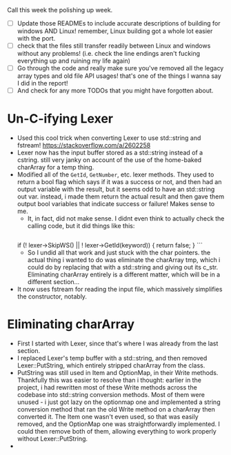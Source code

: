 Call this week the polishing up week.
- [ ] Update those READMEs to include accurate descriptions of building for windows AND Linux! remember, Linux building got a whole lot easier with the port.
- [ ] check that the files still transfer readily between Linux and windows without any problems! (i.e. check the line endings aren't fucking everything up and ruining my life again)
- [ ] Go through the code and really make sure you've removed all the legacy array types and old file API usages! that's one of the things I wanna say I did in the report!
- [ ] And check for any more TODOs that you might have forgotten about.

# Un-C-ifying Lexer
- Used this cool trick when converting Lexer to use std::string and fstream! https://stackoverflow.com/a/2602258
- Lexer now has the input buffer stored as a std::string instead of a cstring. still very janky on account of the use of the home-baked charArray for a temp thing.
- Modified all of the `GetId`, `GetNumber`, etc. lexer methods. They used to return a bool flag which says if it was a success or not, and then had an output variable with the result, but it seems odd to have an std::string out var. instead, i made them return the actual result and then gave them output bool variables that indicate success or failure! Makes sense to me.
	- It, in fact, did not make sense. I didnt even think to actually check the calling code, but it did things like this:
		```cpp
    if (! lexer->SkipWS() ||
        ! lexer->GetId(keyword)) {
        return false;
    }
		```
	- So I undid all that work and just stuck with the char pointers. the actual thing i wanted to do was eliminate the charArray tmp, which i could do by replacing that with a std::string and giving out its c_str. Eliminating charArray entirely is a different matter, which will be in a different section...
- It now uses fstream for reading the input file, which massively simplifies the constructor, notably.
# Eliminating charArray
- First I started with Lexer, since that's where I was already from the last section.
- I replaced Lexer's temp buffer with a std::string, and then removed Lexer::PutString, which entirely stripped charArray from the class.
- PutString was still used in Item and OptionMap, in their Write methods. Thankfully this was easier to resolve than i thought: earlier in the project, i had rewritten most of these Write methods across the codebase into std::string conversion methods. Most of them were unused - i just got lazy on the optionmap one and implemented a string conversion method that ran the old Write method on a charArray then converted it. The Item one wasn't even used, so that was easily removed, and the OptionMap one was straightforwardly implemented. I could then remove both of them, allowing everything to work properly without Lexer::PutString.
- 